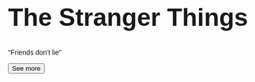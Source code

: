 <!DOCTYPE html>
<html lang="en" dir="ltr">
  <head>
    <meta charset="utf-8">
    <title></title>
    <style>
    body, html {
  height: 100%;
  margin: 0;
  font-family: Arial, Helvetica, sans-serif;
}

.hero-image {
  background-image: linear-gradient(rgba(0, 0, 0, 0.5), rgba(0, 0, 0, 0.5)), url("plz.jpg") ;
  height: 100%;
  background-position: center;
  background-repeat: no-repeat;
  background-size: cover;
  position: relative;
  rotate="-90"
}

.hero-text {
  text-align: center;
  position: absolute;
  top: 50%;
  left: 50%;
  transform: translate(-50%, -50%);
  color: white;
}

.hero-text button {
  border: none;
  outline: 0;
  display: inline-block;
  padding: 10px 25px;
  color: black;
  background-color: #ddd;
  text-align: center;
  cursor: pointer;
}

.hero-text button:hover {
  background-color: #555;
  color: white;
}


</style>
  </head>
  <body>
    <div class="hero-image">
      <div class="hero-text">
        <h1 style="font-size:50px">The Stranger Things</h1>
        <p>"Friends don't lie"</p>
        <a href="page1_1.html"><button>See more</button></a>
      </div>
    </div>


  </body>
</html>

